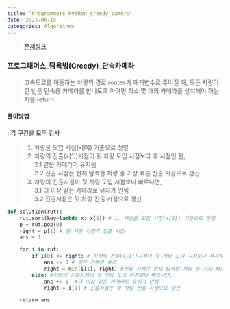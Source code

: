 ```yaml
---
title: “Programmers_Python_greedy_camera"
date: 2021-06-15
categories: Algorithms
---
```

> [문제링크](https://programmers.co.kr/learn/courses/30/parts/12244)


### 프로그래머스_탐욕법(Greedy)_단속카메라
> 고속도로를 이동하는 차량의 경로 routes가 매개변수로 주어질 때, 모든 차량이 한 번은 단속용 카메라를 만나도록 하려면 최소 몇 대의 카메라를 설치해야 하는지를 return
#### 풀이방법
: 각 구간을 모두 검사
> 1. 차량을 도입 시점(x[0]) 기준으로 정렬
> 2. 차량의 진출(x[1])시점이 뒷 차량 도입 시점보다 후 시점인 한,<br>
>   2.1 같은 카메라가 유지됨<br>
>   2.2 진출 시점은 현재 탐색한 차량 중 가장 빠른 진출 시점으로 갱신<br>
> 3. 차량의 진출시점이 뒷 차량 도입 시점보다 빠르다면,<br>
>   3.1 더 이상 같은 카메라로 유지가 안됨<br>
>   3.2 진출시점은 뒷 차량 진출 시점으로 갱신

  
```python
def solution(rut):
    rut.sort(key=lambda x: x[0]) # 1. 차량을 도입 시점(x[0]) 기준으로 정렬
    p = rut.pop(0)
    right = p[1] # 맨 처음 차량의 진출 시점
    ans = 1

    for i in rut:
        if i[0] <= right: # 차량의 진출(x[1])시점이 뒷 차량 도임 시점보다 후시점
            ans += 0 # 같은 카메라 유지
            right = min(i[1], right) #진출 시점은 현재 탐색한 차량 중 가장 빠른 진출 시점으로 갱신
        else: #차량의 진출시점이 뒷 차량 도입 시점보다 빠르다면,
            ans += 1  #더 이상 같은 카메라로 유지가 안됨
            right = i[1] # 진출시점은 뒷 차량 진출 시점으로 갱신

    return ans
```


